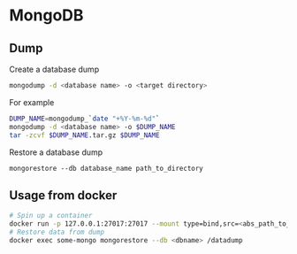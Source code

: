 # MongoDB

## Dump

Create a database dump

```bash
mongodump -d <database name> -o <target directory>
```

For example
```bash
DUMP_NAME=mongodump_`date "+%Y-%m-%d"`
mongodump -d <database name> -o $DUMP_NAME
tar -zcvf $DUMP_NAME.tar.gz $DUMP_NAME

```

Restore a database dump

```
mongorestore --db database_name path_to_directory
```

## Usage from docker

```bash
# Spin up a container
docker run -p 127.0.0.1:27017:27017 --mount type=bind,src=<abs_path_to_data_import>,dst=/datadump --name some-mongo -d mongo
# Restore data from dump
docker exec some-mongo mongorestore --db <dbname> /datadump
```
